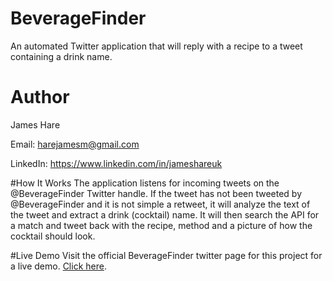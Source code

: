 # BeverageFinder
An automated Twitter application that will reply with a recipe to a tweet containing a drink name.

# Author
James Hare

Email: harejamesm@gmail.com

LinkedIn: https://www.linkedin.com/in/jameshareuk

#How It Works
The application listens for incoming tweets on the @BeverageFinder Twitter handle. If the tweet has
not been tweeted by @BeverageFinder and it is not simple a retweet, it will analyze the text of the
tweet and extract a drink (cocktail) name. It will then search the API for a match and tweet back
with the recipe, method and a picture of how the cocktail should look.

#Live Demo
Visit the official BeverageFinder twitter page for this project for a live demo. [Click here](https://twitter.com/BeverageFinder).